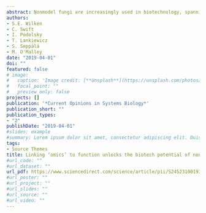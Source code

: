 ```yaml
---
abstract: Nonmodel fungi are increasingly used in biotechnology, spanning medical, industrial, and even agricultural applications. Long-read sequencing technologies have led to a rapid rise in the number of high-quality sequenced fungal genomes and transcriptomes available for study. This information, coupled with bioinformatic analyses, allows access to a striking variety of potential genes to target for downstream characterization and incorporation into bioproduction strategies. However, nonmodel organisms are notoriously difficult to cultivate and genetically modify, limiting the speed at which in silico discoveries can be tested and translated into application. It is critical to combine sequencing information and systems biology to guide both genetic engineering and heterologous expression strategies to harness the biotech potential of nonmodel fungi. This review highlights recent examples where bioinformatics was used to identify genes and pathways of interest that were later exploited to produce biotechnologically important secondary metabolites, transporters, and lignocellulose-active enzymes. We also highlight opportunities where modern approaches, such as genome-scale models and genome editing, may be used to rapidly improve our understanding of nonmodel fungi and fully exploit them for synthetic biology and biotechnology applications.
authors:
- S.E. Wilken
- C. Swift
- I. Podolsky
- T. Lankiewicz
- S. Seppälä
- M. O'Malley
date: "2019-04-01"
doi: ""
featured: false
# image:
#   caption: 'Image credit: [**Unsplash**](https://unsplash.com/photos/jdD8gXaTZsc)'
#   focal_point: ""
#   preview_only: false
projects: []
publication: '*Current Opinions in Systems Biology*'
publication_short: ""
publication_types:
- "2"
publishDate: "2019-04-01"
#slides: example
#summary: Lorem ipsum dolor sit amet, consectetur adipiscing elit. Duis posuere tellus ac convallis placerat. Proin tincidunt magna sed ex sollicitudin condimentum.
tags:
- Source Themes
title: Linking ‘omics’ to function unlocks the biotech potential of non-model fungi
#url_code: ""
#url_dataset: ""
url_pdf: https://www.sciencedirect.com/science/article/pii/S2452310019300095
#url_poster: ""
#url_project: ""
#url_slides: ""
#url_source: ""
#url_video: ""
---
```

